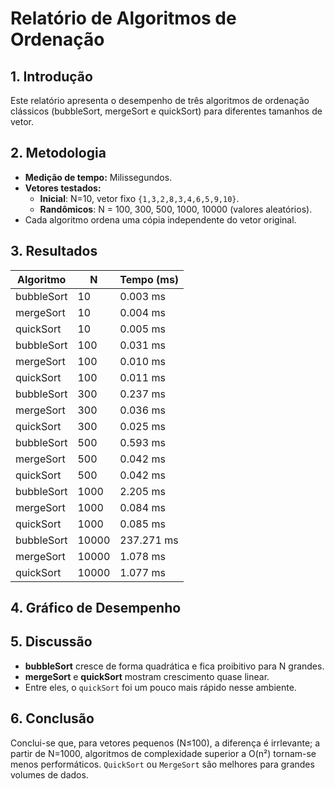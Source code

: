 # Relatório de Algoritmos de Ordenação

## 1. Introdução
Este relatório apresenta o desempenho de três algoritmos de ordenação clássicos
(bubbleSort, mergeSort e quickSort) para diferentes tamanhos de vetor.

## 2. Metodologia

- **Medição de tempo:** Milissegundos.  
- **Vetores testados:**  
  - **Inicial**: N=10, vetor fixo `{1,3,2,8,3,4,6,5,9,10}`.  
  - **Randômicos**: N = 100, 300, 500, 1000, 10000 (valores aleatórios).  
- Cada algoritmo ordena uma cópia independente do vetor original.

## 3. Resultados

| Algoritmo   |  N    | Tempo (ms) |
|-------------|-------|------------|
| bubbleSort  | 10    | 0.003 ms   |
| mergeSort   | 10    | 0.004 ms   |
| quickSort   | 10    | 0.005 ms   |
| bubbleSort  | 100   | 0.031 ms   |
| mergeSort   | 100   | 0.010 ms   |
| quickSort   | 100   | 0.011 ms   |
| bubbleSort  | 300   | 0.237 ms   |
| mergeSort   | 300   | 0.036 ms   |
| quickSort   | 300   | 0.025 ms   |
| bubbleSort  | 500   | 0.593 ms   |
| mergeSort   | 500   | 0.042 ms   |
| quickSort   | 500   | 0.042 ms   |
| bubbleSort  | 1000  | 2.205 ms   |
| mergeSort   | 1000  | 0.084 ms   |
| quickSort   | 1000  | 0.085 ms   |
| bubbleSort  | 10000 | 237.271 ms |
| mergeSort   | 10000 | 1.078 ms   |
| quickSort   | 10000 | 1.077 ms   |

## 4. Gráfico de Desempenho



## 5. Discussão
- **bubbleSort** cresce de forma quadrática e fica proibitivo para N grandes.  
- **mergeSort** e **quickSort** mostram crescimento quase linear.  
- Entre eles, o `quickSort` foi um pouco mais rápido nesse ambiente.

## 6. Conclusão
Conclui-se que, para vetores pequenos (N≤100), a diferença é irrlevante; a partir de N=1000,
algoritmos de complexidade superior a O(n²) tornam-se menos performáticos. `QuickSort` ou
`MergeSort` são melhores para grandes volumes de dados.

